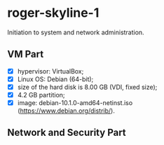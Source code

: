# roger-skyline-1
Initiation to system and network administration.

## VM Part
- [x] hypervisor: VirtualBox; 
- [x] Linux OS: Debian (64-bit); 
- [x] size of the hard disk is 8.00 GB (VDI, fixed size);
- [x] 4.2 GB partition;
- [x] image: debian-10.1.0-amd64-netinst.iso (https://www.debian.org/distrib/).

## Network and Security Part









